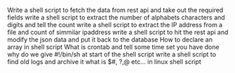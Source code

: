 Write a shell script to fetch the data from rest api and take out the required fields
write a shell script to extract the number of alphabets characters and digits and tell the count
write a shell script to extract the IP address from a file and count of simmilar ipaddress
write a shell script to hit the rest api and modify the json data and put it back to the database
How to declare an array in shell script
What is crontab and tell some time set you have done
why do we give #!/bin/sh at start of the shell script
write a shell script to find old logs and archive it
what is $#, $?,$@ etc... in linux shell script